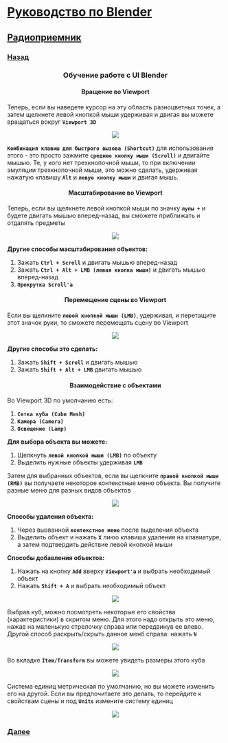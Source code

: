 # [Руководство по Blender](../blender_tutorials.md)

## [Радиоприемник](radio_00.md)
### [Назад](radio_01.md)


### <center> Обучение работе с UI Blender </center>

#### <center> Вращение во Viewport </center>
Теперь, если вы наведете курсор на эту область разноцветных точек, а затем щелкнете левой кнопкой мыши удерживая и двигая вы можете вращаться вокруг **`Viewport 3D`**

<center><img src="img/radio_011.png"></center>

**`Комбинация клавиш для быстрого вызова (Shortcut)`** для использования этого - это просто зажмите **`среднюю кнопку мыши (Scroll)`** и двигайте мышью. Те, у кого нет трехкнопочной мыши, то при включении эмуляции трехкнопочной мыши, это можно сделать, удерживая нажатую клавишу **`Alt`** и **`левую кнопку мыши`** и двигая мышь.

#### <center> Масштабирование во Viewport </center>
Теперь, если вы щелкнете левой кнопкой мыши по значку **`лупы +`** и будете двигать мышью вперед-назад, вы сможете приближать и отдалять предметы 

<center><img src="img/radio_012.png"></center>

**Другие способы масштабирования объектов:**
1. Зажать **`Ctrl + Scroll`** и двигать мышью вперед-назад
2. Зажать **`Ctrl + Alt + LMB (левая кнопка мыши)`** и двигать мышью вперед-назад
3. **`Прокрутка Scroll'а`** 

#### <center> Перемещение сцены во Viewport </center>
Если вы щелкните **`левой кнопкой мыши (LMB)`**, удерживая, и перетащите этот значок руки, то сможете перемещать сцену во Viewport

<center><img src="img/radio_013.png"></center>

**Другие способы это сделать:**
1. Зажать **`Shift + Scroll`** и двигать мышью
2. Зажать **`Shift + Alt + LMB`** двигать мышью

#### <center> Взаимодействие с объектами </center>
Во Viewport 3D по умолчанию есть: 
1. **`Сетка куба (Cube Mesh)`**
2. **`Камера (Camera)`**
3. **`Освещение (Lamp)`**

**Для выбора объекта вы можете:** 
1. Щелкнуть **`левой кнопкой мыши (LMB)`** по объекту
2. Выделить нужные объекты удерживая **`LMB`**

Затем для выбранных объектов, если вы щелкните **`правой кнопкой мыши (RMB)`** вы получаете некоторое контекстные меню объекта. Вы получите разные меню для разных видов объектов

<center><img src="img/radio_014.png"></center>

**Способы удаления объекта:**
1. Через вызванной **`контекстное меню`** после выделения объекта
2. Выделить объект и нажать **`X`** лиюо клавиша удаления на клавиатуре, а затем подтвердить действие левой кнопкой мыши


**Способы добавления объектов:**
1. Нажать на кнопку **`Add`** вверху **`Viewport'а`** и выбрать необходимый объект
2. Нажать **`Shift + A`** и выбрать необходимый объект

<center><img src="img/radio_015.png"></center>

Выбрав куб, можно посмотреть некоторые его свойства (характеристики) в скритом меню. Для этого надо открыть это меню, нажав на маленькую стрелочку справа или передвинув ее влево. Другой способ раскрыть/скрыть данное менб справа: нажать **`N`**

<center><img src="img/radio_016.png"></center>

Во вкладке **`Item/Transform`** вы можете увидеть
размеры этого куба 

<center><img src="img/radio_017.png"></center>

Система единиц метрическая по умолчанию, но вы можете изменить его на другой. Если вы предпочитаете это делать, то перейдите к свойствам сцены и под **`Units`** измените систему единиц

<center><img src="img/radio_018.png"></center>

### [Далее](radio_03.md)